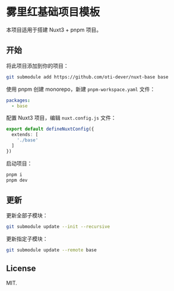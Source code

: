 # 雾里红基础项目模板

本项目适用于搭建 Nuxt3 + pnpm 项目。

## 开始

将此项目添加到你的项目：

```bash
git submodule add https://github.com/oti-dever/nuxt-base base
```

使用 pnpm 创建 monorepo，新建 `pnpm-workspace.yaml` 文件：

```yaml
packages:
  - base
```

配置 Nuxt3 项目，编辑 `nuxt.config.js` 文件：

```ts
export default defineNuxtConfig({
  extends: [
    './base'
  ]
})
```

启动项目：

```bash
pnpm i
pnpm dev
```

## 更新

更新全部子模块：

```bash
git submodule update --init --recursive
```

更新指定子模块：

```bash
git submodule update --remote base
```

## License

MIT.
